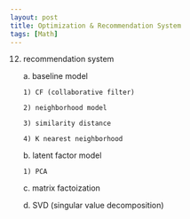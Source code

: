 ```yaml
---
layout: post
title: Optimization & Recommendation System
tags: [Math]
---
```


12. recommendation system

    a. baseline model

        1) CF (collaborative filter)

        2) neighborhood model

        3) similarity distance

        4) K nearest neighborhood

    b. latent factor model

        1) PCA

    c. matrix factoization

    d. SVD (singular value decomposition)
